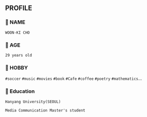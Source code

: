## PROFILE

### 💬 NAME
`WOON-KI CHO`


### 💬 AGE
`29 years old`


### 💬 HOBBY
`#soccer` `#music` `#movies` `#book` `#Cafe` `#coffee` `#poetry` `#mathematics`...


### 💬 Education
`Hanyang University(SEOUL)` 

`Media Communication Master's student`



